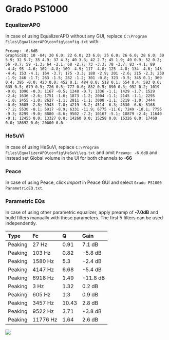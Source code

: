 # Grado PS1000

### EqualizerAPO
In case of using EqualizerAPO without any GUI, replace `C:\Program Files\EqualizerAPO\config\config.txt`
with:
```
Preamp: -6.6dB
GraphicEQ: 10 -84; 20 6.0; 22 6.0; 23 6.0; 25 6.0; 26 6.0; 28 6.0; 30 5.9; 32 5.7; 35 4.9; 37 4.3; 40 3.3; 42 2.7; 45 1.9; 49 0.9; 52 0.2; 56 -0.7; 59 -1.3; 64 -2.1; 68 -2.7; 73 -3.3; 78 -3.7; 83 -4.1; 89 -4.4; 95 -4.6; 102 -4.8; 109 -4.9; 117 -4.8; 125 -4.8; 134 -4.6; 143 -4.4; 153 -4.1; 164 -3.7; 175 -3.3; 188 -2.9; 201 -2.6; 215 -2.3; 230 -1.9; 246 -1.7; 263 -1.5; 282 -1.2; 301 -0.8; 323 -0.5; 345 0.1; 369 0.4; 395 -0.0; 423 0.0; 452 0.1; 484 0.0; 518 0.1; 554 0.4; 593 0.6; 635 0.5; 679 0.5; 726 0.5; 777 0.6; 832 0.5; 890 0.3; 952 0.2; 1019 -0.0; 1090 -0.3; 1167 -0.5; 1248 -0.7; 1336 -1.1; 1429 -1.7; 1529 -2.4; 1636 -2.6; 1751 -1.6; 1873 -1.2; 2004 -1.1; 2145 -1.1; 2295 -1.0; 2455 -1.0; 2627 -1.1; 2811 -1.1; 3008 -1.1; 3219 -1.0; 3444 -0.0; 3685 -2.8; 3943 -7.8; 4219 -8.2; 4514 -6.3; 4830 -6.6; 5168 -7.2; 5530 -8.1; 5917 -8.9; 6331 -11.9; 6775 -11.6; 7249 -10.1; 7756 -9.3; 8299 -9.0; 8880 -8.6; 9502 -7.2; 10167 -5.1; 10879 -2.4; 11640 -0.1; 12455 0.0; 13327 0.0; 14260 0.0; 15258 0.0; 16326 0.0; 17469 0.0; 18692 0.0; 20000 0.0
```

### HeSuVi
In case of using HeSuVi, replace `C:\Program Files\EqualizerAPO\config\HeSuVi\eq.txt` and omit `Preamp:
-6.6dB` and instead set Global volume in the UI for both channels to **-66**

### Peace
In case of using Peace, click *Import* in Peace GUI and select `Grado PS1000 ParametricEQ.txt`.

### Parametric EQs
In case of using other parametric equalizer, apply preamp of **-7.0dB** and build filters manually with
these parameters. The first 5 filters can be used independently.

| Type    | Fc       |     Q | Gain     |
|:--------|:---------|:------|:---------|
| Peaking | 27 Hz    |  0.91 | 7.1 dB   |
| Peaking | 103 Hz   |  0.82 | -5.8 dB  |
| Peaking | 1580 Hz  |  5.3  | -2.4 dB  |
| Peaking | 4147 Hz  |  6.68 | -5.4 dB  |
| Peaking | 6918 Hz  |  1.49 | -11.8 dB |
| Peaking | 3 Hz     |  1.32 | 0.2 dB   |
| Peaking | 605 Hz   |  1.3  | 0.9 dB   |
| Peaking | 3457 Hz  | 10.43 | 2.8 dB   |
| Peaking | 9522 Hz  |  3.71 | -3.8 dB  |
| Peaking | 11776 Hz |  1.64 | 2.6 dB   |

![](https://raw.githubusercontent.com/jaakkopasanen/AutoEq/master/results/headphonecom/sbaf-serious/Grado%20PS1000/Grado%20PS1000.png)